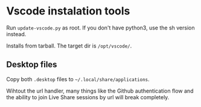 # Vscode instalation tools

Run `update-vscode.py` as root. If you don't have python3, use the sh version
instead.

Installs from tarball. The target dir is `/opt/vscode/`.


## Desktop files

Copy both `.desktop` files to `~/.local/share/applications`.

Wihtout the url handler, many things like the Github authentication flow and the
ability to join Live Share sessions by url will break completely.
